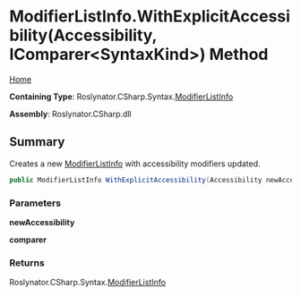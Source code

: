<a name="_top"></a>

# ModifierListInfo\.WithExplicitAccessibility\(Accessibility, IComparer\<SyntaxKind>\) Method

[Home](../../../../../README.md#_top)

**Containing Type**: Roslynator\.CSharp\.Syntax\.[ModifierListInfo](../README.md#_top)

**Assembly**: Roslynator\.CSharp\.dll

## Summary

Creates a new [ModifierListInfo](../README.md#_top) with accessibility modifiers updated\.

```csharp
public ModifierListInfo WithExplicitAccessibility(Accessibility newAccessibility, IComparer<SyntaxKind> comparer = null)
```

### Parameters

**newAccessibility**

**comparer**

### Returns

Roslynator\.CSharp\.Syntax\.[ModifierListInfo](../README.md#_top)

